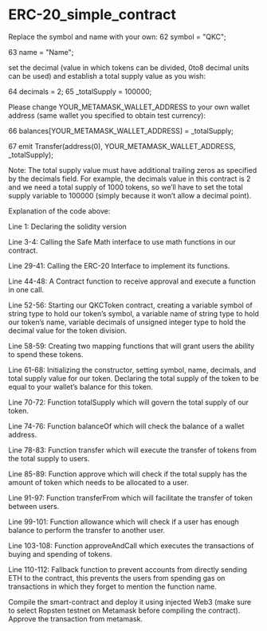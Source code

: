 # ERC-20_simple_contract
Replace the symbol and name with your own:
62 symbol = "QKC";

63 name = "Name";

set the decimal (value in which tokens can be divided, 0to8 decimal units can be used) and establish a total supply value as you wish:

64 decimals = 2;
65 _totalSupply = 100000;

Please change YOUR_METAMASK_WALLET_ADDRESS to your own wallet address (same wallet you specified to obtain test currency):

66 balances[YOUR_METAMASK_WALLET_ADDRESS] = _totalSupply;

67 emit Transfer(address(0), YOUR_METAMASK_WALLET_ADDRESS, _totalSupply);

Note: The total supply value must have additional trailing zeros as specified by the decimals field. For example, the decimals value in this contract is 2 and we need a total supply of 1000 tokens, so we’ll have to set the total supply variable to 100000 (simply because it won’t allow a decimal point).

Explanation of the code above:

Line 1: Declaring the solidity version

Line 3-4: Calling the Safe Math interface to use math functions in our contract.

Line 29-41: Calling the ERC-20 Interface to implement its functions.

Line 44-48: A Contract function to receive approval and execute a function in one call.

Line 52-56: Starting our QKCToken contract, creating a variable symbol of string type to hold our token’s symbol, a variable name of string type to hold our token’s name, variable decimals of unsigned integer type to hold the decimal value for the token division.

Line 58-59: Creating two mapping functions that will grant users the ability to spend these tokens.

Line 61-68: Initializing the constructor, setting symbol, name, decimals, and total supply value for our token. Declaring the total supply of the token to be equal to your wallet’s balance for this token.

Line 70-72: Function totalSupply which will govern the total supply of our token.

Line 74-76: Function balanceOf which will check the balance of a wallet address.

Line 78-83: Function transfer which will execute the transfer of tokens from the total supply to users.

Line 85-89: Function approve which will check if the total supply has the amount of token which needs to be allocated to a user.

Line 91-97: Function transferFrom which will facilitate the transfer of token between users.

Line 99-101: Function allowance which will check if a user has enough balance to perform the transfer to another user.

Line 103-108: Function approveAndCall which executes the transactions of buying and spending of tokens.

Line 110-112: Fallback function to prevent accounts from directly sending ETH to the contract, this prevents the users from spending gas on transactions in which they forget to mention the function name.

Compile the smart-contract and deploy it using injected Web3 (make sure to select Ropsten testnet on Metamask before compiling the contract). Approve the transaction from metamask.
